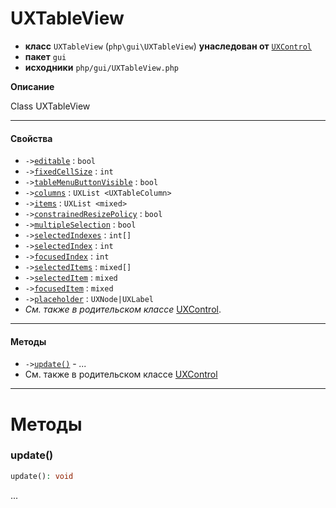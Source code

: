 # UXTableView

- **класс** `UXTableView` (`php\gui\UXTableView`) **унаследован от** [`UXControl`](https://github.com/jphp-group/jphp-gui-ext/blob/master/jphp-gui-ext/api-docs/classes/php/gui/UXControl.ru.md)
- **пакет** `gui`
- **исходники** `php/gui/UXTableView.php`

**Описание**

Class UXTableView

---

#### Свойства

- `->`[`editable`](#prop-editable) : `bool`
- `->`[`fixedCellSize`](#prop-fixedcellsize) : `int`
- `->`[`tableMenuButtonVisible`](#prop-tablemenubuttonvisible) : `bool`
- `->`[`columns`](#prop-columns) : `UXList <UXTableColumn>`
- `->`[`items`](#prop-items) : `UXList <mixed>`
- `->`[`constrainedResizePolicy`](#prop-constrainedresizepolicy) : `bool`
- `->`[`multipleSelection`](#prop-multipleselection) : `bool`
- `->`[`selectedIndexes`](#prop-selectedindexes) : `int[]`
- `->`[`selectedIndex`](#prop-selectedindex) : `int`
- `->`[`focusedIndex`](#prop-focusedindex) : `int`
- `->`[`selectedItems`](#prop-selecteditems) : `mixed[]`
- `->`[`selectedItem`](#prop-selecteditem) : `mixed`
- `->`[`focusedItem`](#prop-focuseditem) : `mixed`
- `->`[`placeholder`](#prop-placeholder) : `UXNode|UXLabel`
- *См. также в родительском классе* [UXControl](https://github.com/jphp-group/jphp-gui-ext/blob/master/jphp-gui-ext/api-docs/classes/php/gui/UXControl.ru.md).

---

#### Методы

- `->`[`update()`](#method-update) - _..._
- См. также в родительском классе [UXControl](https://github.com/jphp-group/jphp-gui-ext/blob/master/jphp-gui-ext/api-docs/classes/php/gui/UXControl.ru.md)

---
# Методы

<a name="method-update"></a>

### update()
```php
update(): void
```
...